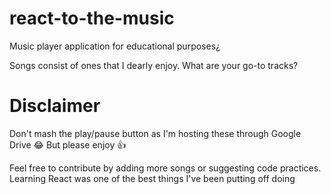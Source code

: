 # react-to-the-music
Music player application for educational purposes¿

Songs consist of ones that I dearly enjoy. What are your go-to tracks?

# Disclaimer
Don't mash the play/pause button as I'm hosting these through Google Drive 😂
But please enjoy 👍

Feel free to contribute by adding more songs or suggesting code practices. Learning React was one of the best things I've been putting off doing
